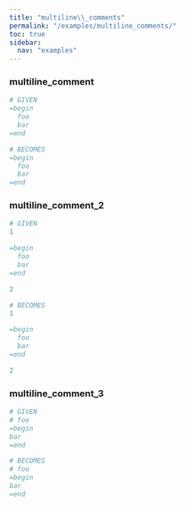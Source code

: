 ```yaml
---
title: "multiline\\_comments"
permalink: "/examples/multiline_comments/"
toc: true
sidebar:
  nav: "examples"
---
```


### multiline_comment
```ruby
# GIVEN
=begin
  foo
  bar
=end
```
```ruby
# BECOMES
=begin
  foo
  bar
=end
```
### multiline_comment_2
```ruby
# GIVEN
1

=begin
  foo
  bar
=end

2
```
```ruby
# BECOMES
1

=begin
  foo
  bar
=end

2
```
### multiline_comment_3
```ruby
# GIVEN
# foo
=begin
bar
=end
```
```ruby
# BECOMES
# foo
=begin
bar
=end
```
